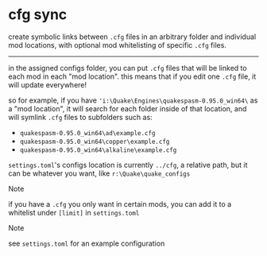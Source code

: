# cfg sync

create symbolic links between `.cfg` files in an arbitrary folder and individual mod locations, with optional mod whitelisting of specific `.cfg` files.

---

in the assigned configs folder, you can put `.cfg` files that will be linked to each mod in each "mod location". this means that if you edit one `.cfg` file, it will update everywhere!

so for example, if you have `'i:\Quake\Engines\quakespasm-0.95.0_win64\` as a "mod location", it will search for each folder inside of that location, and will symlink `.cfg` files to subfolders such as:

- `quakespasm-0.95.0_win64\ad\example.cfg`
- `quakespasm-0.95.0_win64\copper\example.cfg`
- `quakespasm-0.95.0_win64\alkaline\example.cfg`

`settings.toml`'s configs location is currently `../cfg`, a relative path, but it can be whatever you want, like `r:\Quake\quake_configs`

> [!NOTE]
> if you have a `.cfg` you only want in certain mods, you can add it to a whitelist under `[limit]` in `settings.toml`

> [!NOTE]
> see `settings.toml` for an example configuration
